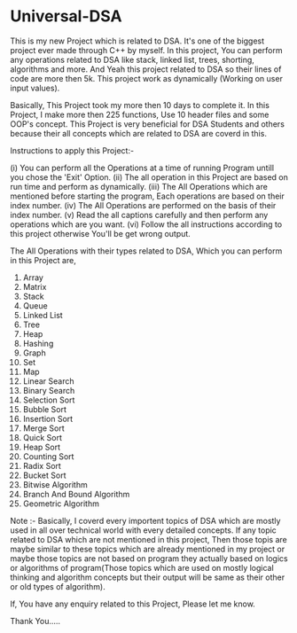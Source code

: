 # Universal-DSA
This is my new Project which is related to DSA. It's one of the biggest project ever made through C++ by myself. In this project, You can perform any operations related to DSA like stack, linked list, trees, shorting, algorithms and more. And Yeah this project related to DSA so their lines of code are more then 5k. This project work as dynamically (Working on user input values).

Basically, This Project took my more then 10 days to complete it.
In this Project, I make more then 225 functions, Use 10 header files and some OOP's concept.
This Project is very beneficial for DSA Students and others because their all concepts which are related to DSA are coverd in this.

Instructions to apply this Project:-

(i) You can perform all the Operations at a time of running Program untill you chose the 'Exit' Option.
(ii) The all operation in this Project are based on run time and perform as dynamically.
(iii) The All Operations which are mentioned before starting the program, Each operations are based on their index number.
(iv) The All Operations are performed on the basis of their index number.
(v) Read the all captions carefully and then perform any operations which are you want.
(vi) Follow the all instructions according to this project otherwise You'll be get wrong output.

The All Operations with their types related to DSA, Which you can perform in this Project are,

1) Array
2) Matrix
3) Stack
4) Queue
5) Linked List
6) Tree
7) Heap
8) Hashing
9) Graph
10) Set
11) Map
12) Linear Search
13) Binary Search
14) Selection Sort
15) Bubble Sort
16) Insertion Sort
17) Merge Sort
18) Quick Sort
19) Heap Sort
20) Counting Sort
21) Radix Sort
22) Bucket Sort
23) Bitwise Algorithm
24) Branch And Bound Algorithm
25) Geometric Algorithm 

Note :- Basically, I coverd every importent topics of DSA which are mostly used in all over technical world with every detailed concepts. If any topic related to DSA which are not mentioned in this project, Then those topis are maybe similar to these topics which are already mentioned in my project or maybe those topics are not based on program they actually based on logics or algorithms of program(Those topics which are used on mostly logical thinking and algorithm concepts but their output will be same as their other or old types of algorithm).

If, You have any enquiry related to this Project, Please let me know.

Thank You.....
